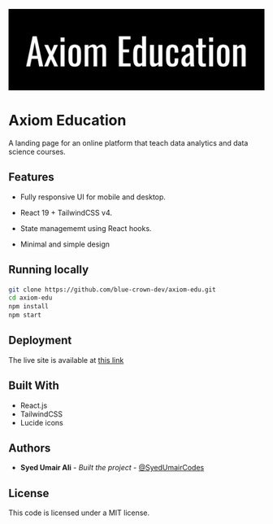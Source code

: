 ![README Banner](./public/banner.png)

# Axiom Education

A landing page for an online platform that teach data analytics and data science courses.

## Features

- Fully responsive UI for mobile and desktop.

- React 19 + TailwindCSS v4.

- State managememt using React hooks.

- Minimal and simple design

## Running locally

```bash
git clone https://github.com/blue-crown-dev/axiom-edu.git
cd axiom-edu
npm install
npm start
```

## Deployment

The live site is available at [this link](https://axiom-edu.netlify.app)

## Built With

- React.js
- TailwindCSS
- Lucide icons

## Authors

- **Syed Umair Ali** - _Built the project_ -
  [@SyedUmairCodes](https://github.com/syedumaircodes)

## License

This code is licensed under a MIT license.
